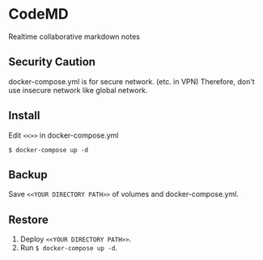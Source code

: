 # CodeMD

Realtime collaborative markdown notes

## Security Caution

docker-compose.yml is for secure network. (etc. in VPN)
Therefore, don't use insecure network like global network.

## Install
  Edit `<<>>` in docker-compose.yml

  ```
  $ docker-compose up -d
  ```

## Backup
  Save `<<YOUR DIRECTORY PATH>>` of volumes and docker-compose.yml.

## Restore
  1. Deploy `<<YOUR DIRECTORY PATH>>`.
  1. Run `$ docker-compose up -d`.
